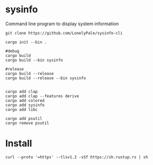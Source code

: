 # sysinfo
Command line program to display system information

```shell
git clone https://github.com/LonelyPale/sysinfo-cli

```

```shell
cargo init --bin .

#debug
cargo build
cargo build --bin sysinfo

#release
cargo build --release
cargo build --release --bin sysinfo


```

```shell
cargo add clap
cargo add clap --features derive
cargo add colored
cargo add sysinfo
cargo add libc

cargo add psutil
cargo remove psutil

```

# Install

```shell
curl --proto '=https' --tlsv1.2 -sSf https://sh.rustup.rs | sh

```
